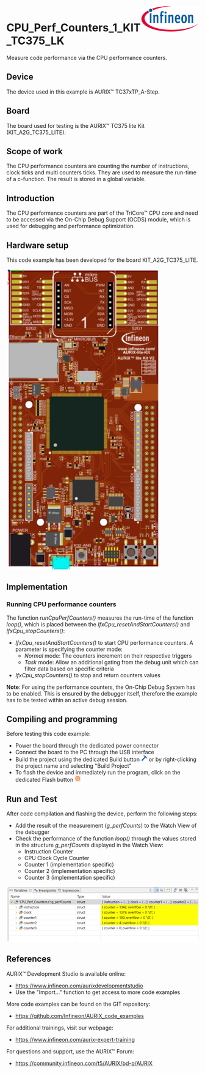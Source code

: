 <img src="./Images/IFX_LOGO_600.gif" align="right" width="150" />  

# CPU_Perf_Counters_1_KIT_TC375_LK
Measure code performance via the CPU performance counters.

## Device  
The device used in this example is AURIX&trade; TC37xTP_A-Step.

## Board  
The board used for testing is the AURIX&trade; TC375 lite Kit (KIT_A2G_TC375_LITE).

## Scope of work  
The CPU performance counters are counting the number of instructions, clock ticks and multi counters ticks. They are used to measure the run-time of a c-function. The result is stored in a global variable.

## Introduction  
The CPU performance counters are part of the TriCore&trade; CPU core and need to be accessed via the On-Chip Debug Support (OCDS) module, which is used for debugging and performance optimization.

## Hardware setup  
This code example has been developed for the board KIT_A2G_TC375_LITE.
 
<img src="./Images/TC375_LITE_KIT_Top_View.png" width="400" /> 

## Implementation  

### Running CPU performance counters

The function *runCpuPerfCounters()* measures the run-time of the function *loop()*, which is placed between the *IfxCpu_resetAndStartCounters()* and *IfxCpu_stopCounters()*: 
- *IfxCpu_resetAndStartCounters()* to start CPU performance counters. A parameter is specifying the counter mode:
  - *Normal* mode: The counters increment on their respective triggers
  - *Task* mode: Allow an additional gating from the debug unit which can filter data based on specific criteria
- *IfxCpu_stopCounters()* to stop and return counters values

**Note**: For using the performance counters, the On-Chip Debug System has to be enabled. This is ensured by the debugger itself, therefore the example has to be tested within an active debug session. 

## Compiling and programming  
Before testing this code example:  
- Power the board through the dedicated power connector
- Connect the board to the PC through the USB interface  
- Build the project using the dedicated Build button <img src="./Images/build_activeproj.gif" /> or by right-clicking the project name and selecting "Build Project"  
- To flash the device and immediately run the program, click on the dedicated Flash button <img src="./Images/Widget_Flash.png" width="16"/>

## Run and Test
After code compilation and flashing the device, perform the following steps:
- Add the result of the measurement (*g_perfCounts*) to the Watch View of the debugger
- Check the performance of the function *loop()* through the values stored in the structure *g_perfCounts* displayed in the Watch View:
  - Instruction Counter
  - CPU Clock Cycle Counter
  - Counter 1 (implementation specific)
  - Counter 2 (implementation specific)
  - Counter 3 (implementation specific)

<img src="./Images/Run_and_Test.png" width="600" />

## References  

AURIX&trade; Development Studio is available online:  
- <https://www.infineon.com/aurixdevelopmentstudio>  
- Use the "Import..." function to get access to more code examples  

More code examples can be found on the GIT repository:  
- <https://github.com/Infineon/AURIX_code_examples>  

For additional trainings, visit our webpage:  
- <https://www.infineon.com/aurix-expert-training>  

For questions and support, use the AURIX&trade; Forum:  
- <https://community.infineon.com/t5/AURIX/bd-p/AURIX>  